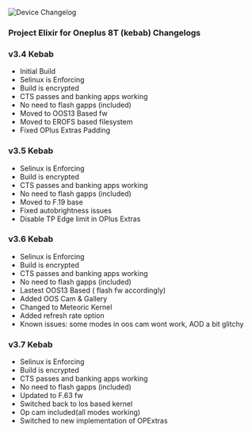 ![Device Changelog](https://i.imgur.com/C0Wcdr5.png)

### Project Elixir for Oneplus 8T (kebab) Changelogs

### v3.4 Kebab

- Initial Build
- Selinux is Enforcing
- Build is encrypted
- CTS passes and banking apps working
- No need to flash gapps (included)
- Moved to OOS13 Based fw
- Moved to EROFS based filesystem
- Fixed OPlus Extras Padding

### v3.5 Kebab

- Selinux is Enforcing
- Build is encrypted
- CTS passes and banking apps working
- No need to flash gapps (included)
- Moved to F.19 base
- Fixed autobrightness issues
- Disable TP Edge limit in OPlus Extras

### v3.6 Kebab

- Selinux is Enforcing
- Build is encrypted
- CTS passes and banking apps working
- No need to flash gapps (included)
- Lastest OOS13 Based ( flash fw accordingly)
- Added OOS Cam & Gallery
- Changed to Meteoric Kernel
- Added refresh rate option
- Known issues: some modes in oos cam wont work, AOD a bit glitchy

### v3.7 Kebab

- Selinux is Enforcing
- Build is encrypted
- CTS passes and banking apps working
- No need to flash gapps (included)
- Updated to F.63 fw
- Switched back to los based kernel
- Op cam included(all modes working)
- Switched to new implementation of OPExtras
